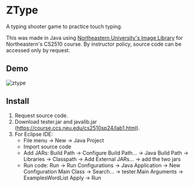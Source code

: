 # ZType
A typing shooter game to practice touch typing.

This was made in Java using [Northeastern University's Image Library](https://course.ccs.neu.edu/cs2510h/image-doc.html) for Northeastern's CS2510 course. By instructor policy, source code can be accessed only by request.

## Demo
![ztype](https://github.com/user-attachments/assets/d02832d4-bfd1-4db1-a869-b938a4434d9b)

## Install
1. Request source code.
2. Download tester.jar and javalib.jar (https://course.ccs.neu.edu/cs2510sp24/lab1.html).
3. For Eclipse IDE:
   - File menu -> New -> Java Project
   - Import source code
   - Add JARs: Build Path -> Configure Build Path... -> Java Build Path -> Libraries -> Classpath -> Add External JARs... -> add the two jars
   - Run code: Run -> Run Configurations -> Java Application -> New Configuration Main Class -> Search... -> tester.Main Arguments -> ExamplesWordList Apply -> Run
